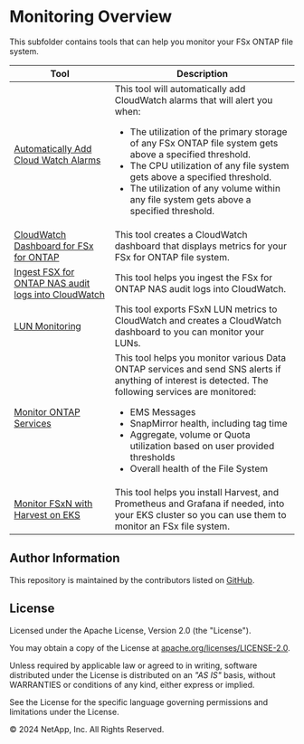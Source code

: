 # Monitoring Overview
This subfolder contains tools that can help you monitor your FSx ONTAP file system.

| Tool | Description |
| --- | --- |
| [Automatically Add Cloud Watch Alarms](/Monitoring/auto-add-cw-alarms) | This tool will automatically add CloudWatch alarms that will alert you when:<br><ul><li>The utilization of the primary storage of any FSx ONTAP file system gets above a specified threshold.</li><li>The CPU utilization of any file system gets above a specified threshold.</li><li>The utilization of any volume within any file system gets above a specified threshold.</li></ul>|
| [CloudWatch Dashboard for FSx for ONTAP](/Monitoring/CloudWatch-FSx) | This tool creates a CloudWatch dashboard that displays metrics for your FSx for ONTAP file system. |
| [Ingest FSX for ONTAP NAS audit logs into CloudWatch](/Monitoring/ingest_nas_audit_logs_into_cloudwatch) | This tool helps you ingest the FSx for ONTAP NAS audit logs into CloudWatch. |
| [LUN Monitoring](/Monitoring/LUN-monitoring) | This tool exports FSxN LUN metrics to CloudWatch and creates a CloudWatch dashboard to you can monitor your LUNs. |
| [Monitor ONTAP Services](/Monitoring/monitor-ontap-services)| This tool helps you monitor various Data ONTAP services and send SNS alerts if anything of interest is detected. The following services are monitored:<br><ul><li>EMS Messages</li><li>SnapMirror health, including tag time</li><li>Aggregate, volume or Quota utilization based on user provided thresholds</li><li>Overall health of the File System</ul>|
| [Monitor FSxN with Harvest on EKS](/Monitoring/monitor_fsxn_with_harvest_on_eks) | This tool helps you install Harvest, and Prometheus and Grafana if needed, into your EKS cluster so you can use them to monitor an FSx file system. |

## Author Information

This repository is maintained by the contributors listed on [GitHub](https://github.com/NetApp/FSx-ONTAP-samples-scripts/graphs/contributors).

## License

Licensed under the Apache License, Version 2.0 (the "License").

You may obtain a copy of the License at [apache.org/licenses/LICENSE-2.0](http://www.apache.org/licenses/LICENSE-2.0).

Unless required by applicable law or agreed to in writing, software distributed under the License is distributed on an _"AS IS"_ basis, without WARRANTIES or conditions of any kind, either express or implied.

See the License for the specific language governing permissions and limitations under the License.

© 2024 NetApp, Inc. All Rights Reserved.
